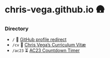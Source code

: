 # chris-vega.github.io 🛖
### Directory
- `/` 🌴 [GitHub profile redirect](https://chris-vega.github.io/index.html)
- `/cv` 📒 [Chris Vega’s Curriculum Vitæ](https://chris-vega.github.io/cv)
- `/ac23` ⏳ [AC23 Countdown Timer](https://chris-vega.github.io/ac23.html)
